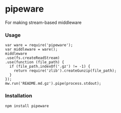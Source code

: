 pipeware
========

For making stream-based middleware

### Usage
```
var ware = require('pipeware');
var middleware = ware();
middleware
.use(fs.createReadStream)
.use(function (file_path) {
  if (file_path.indexOf('.gz') != -1) {
    return require('zlib').createGunzip(file_path);
  }
});
mw.run('README.md.gz').pipe(process.stdout);
```

### Installation
```
npm install pipeware
```